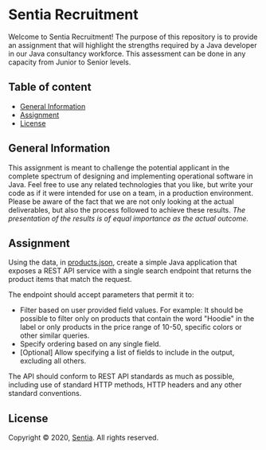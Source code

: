 # Sentia Recruitment
Welcome to Sentia Recruitment!
The purpose of this repository is to provide an assignment that will highlight the strengths required by a Java developer in our Java consultancy workforce. This assessment can be done in any capacity from Junior to Senior levels.

## Table of content
- [General Information](#general-information)
- [Assignment](#assignment)
- [License](#license)

## General Information
This assignment is meant to challenge the potential applicant in the complete spectrum of designing and implementing operational software in Java. Feel free to use any related technologies that you like, but write your code as if it were intended for use on a team, in a production environment. Please be aware of the fact that we are not only looking at the actual deliverables, but also the process followed to achieve these results. *The presentation of the results is of equal importance as the actual outcome.*

## Assignment
Using the data, in [products.json](products.json), create a simple Java application that exposes a REST API service with a single search endpoint that returns the product items that match the request.  

The endpoint should accept parameters that permit it to:
-	Filter based on user provided field values. For example: It should be possible to filter only on products that contain the word "Hoodie" in the label or only products in the price range of 10-50, specific colors or other similar queries.
-	Specify ordering based on any single field.
-	[Optional] Allow specifying a list of fields to include in the output, excluding all others.

The API should conform to REST API standards as much as possible, including use of standard HTTP methods, HTTP headers and any other standard conventions.

## License
Copyright © 2020, [Sentia](https://sentia.com). All rights reserved.
